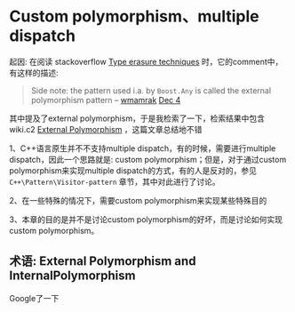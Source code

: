 # Custom polymorphism、multiple dispatch

起因: 在阅读 stackoverflow [Type erasure techniques](https://stackoverflow.com/questions/5450159/type-erasure-techniques) 时，它的comment中，有这样的描述:

> Side note: the pattern used i.a. by `Boost.Any` is called the external polymorphism pattern – [wmamrak](https://stackoverflow.com/users/469659/wmamrak) [Dec 4](https://stackoverflow.com/questions/5450159/type-erasure-techniques#comment18828402_5450159)

其中提及了external polymorphism，于是我检索了一下，检索结果中包含 wiki.c2 [External Polymorphism](https://proxy.c2.com/cgi/fullSearch?search=ExternalPolymorphism) ，这篇文章总结地不错

1、C++语言原生并不不支持multiple dispatch，有的时候，需要进行multiple dispatch，因此一个思路就是: custom polymorphism；但是，对于通过custom polymorphism来实现multiple dispatch的方式，有的人是反对的，参见 `C++\Pattern\Visitor-pattern` 章节，其中对此进行了讨论。

2、在一些特殊的情况下，需要custom polymorphism来实现某些特殊目的

3、本章的目的是并不是讨论custom polymorphism的好坏，而是讨论如何实现custom polymorphism。





## 术语: External Polymorphism and InternalPolymorphism

Google了一下

